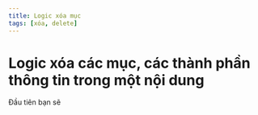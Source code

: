```yaml
---
title: Logic xóa mục
tags: [xóa, delete]
---
```

# Logic xóa các mục, các thành phần thông tin trong một nội dung
Đầu tiên bạn sẽ